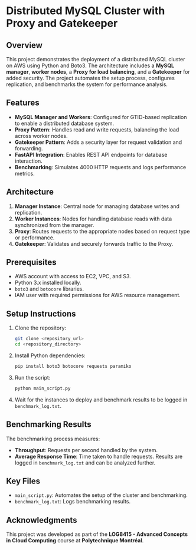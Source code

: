 # Distributed MySQL Cluster with Proxy and Gatekeeper

## Overview
This project demonstrates the deployment of a distributed MySQL cluster on AWS using Python and Boto3. The architecture includes a **MySQL manager**, **worker nodes**, a **Proxy for load balancing**, and a **Gatekeeper** for added security. The project automates the setup process, configures replication, and benchmarks the system for performance analysis.

## Features
- **MySQL Manager and Workers**: Configured for GTID-based replication to enable a distributed database system.
- **Proxy Pattern**: Handles read and write requests, balancing the load across worker nodes.
- **Gatekeeper Pattern**: Adds a security layer for request validation and forwarding.
- **FastAPI Integration**: Enables REST API endpoints for database interaction.
- **Benchmarking**: Simulates 4000 HTTP requests and logs performance metrics.

## Architecture
1. **Manager Instance**: Central node for managing database writes and replication.
2. **Worker Instances**: Nodes for handling database reads with data synchronized from the manager.
3. **Proxy**: Routes requests to the appropriate nodes based on request type or performance.
4. **Gatekeeper**: Validates and securely forwards traffic to the Proxy.

## Prerequisites
- AWS account with access to EC2, VPC, and S3.
- Python 3.x installed locally.
- `boto3` and `botocore` libraries.
- IAM user with required permissions for AWS resource management.

## Setup Instructions
1. Clone the repository:
   ```bash
   git clone <repository_url>
   cd <repository_directory>
   ```
2. Install Python dependencies:
   ```bash
   pip install boto3 botocore requests paramiko
   ```
3. Run the script:
   ```bash
   python main_script.py
   ```
4. Wait for the instances to deploy and benchmark results to be logged in `benchmark_log.txt`.

## Benchmarking Results
The benchmarking process measures:
- **Throughput**: Requests per second handled by the system.
- **Average Response Time**: Time taken to handle requests.
Results are logged in `benchmark_log.txt` and can be analyzed further.

## Key Files
- `main_script.py`: Automates the setup of the cluster and benchmarking.
- `benchmark_log.txt`: Logs benchmarking results.

## Acknowledgments
This project was developed as part of the **LOG8415 - Advanced Concepts in Cloud Computing** course at **Polytechnique Montréal**.